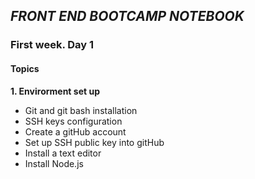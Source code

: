 ## *FRONT END BOOTCAMP NOTEBOOK*
### First week. Day 1

#### Topics
**1. Envirorment set up**

-  Git and git bash installation
-  SSH keys configuration
-  Create a gitHub account
-  Set up SSH public key into gitHub
-  Install a text editor
-  Install Node.js





